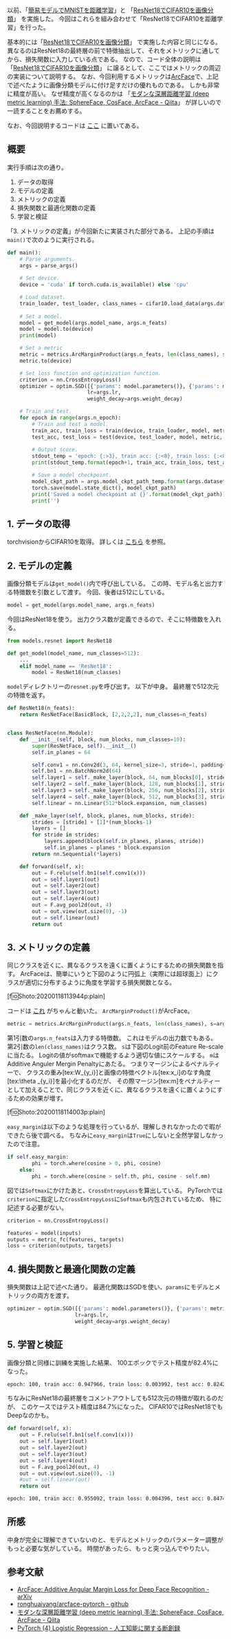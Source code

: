 以前、「[簡易モデルでMNISTを距離学習](http://testpy.hatenablog.com/entry/2020/01/12/171347)」と
「[ResNet18でCIFAR10を画像分類](http://testpy.hatenablog.com/entry/2020/01/04/225231)」
を実施した。
今回はこれらを組み合わせて「ResNet18でCIFAR10を距離学習」を行った。

基本的には「[ResNet18でCIFAR10を画像分類](http://testpy.hatenablog.com/entry/2020/01/04/225231)」
で実施した内容と同じになる。
異なるのはResNet18の最終層の前で特徴抽出して、それをメトリックに通してから、損失関数に入力している点である。
なので、コード全体の説明は「[ResNet18でCIFAR10を画像分類](http://testpy.hatenablog.com/entry/2020/01/04/225231)」
に譲るとして、ここではメトリックの周辺の実装について説明する。
なお、今回利用するメトリックは[ArcFace](https://arxiv.org/abs/1801.07698)で、上記で述べたように画像分類モデルに付け足すだけの優れものである。
しかも非常に精度が高い。
なぜ精度が高くなるのかは
「[モダンな深層距離学習 (deep metric learning) 手法: SphereFace, CosFace, ArcFace - Qiita](https://qiita.com/yu4u/items/078054dfb5592cbb80cc)」
が詳しいので一読することをお薦めする。

なお、今回説明するコードは
[ここ](https://github.com/iShoto/testpy/tree/master/codes/20200113_pytorch_cifar10_arcface)
に置いてある。


## 概要

実行手順は次の通り。

1. データの取得
2. モデルの定義
3. メトリックの定義
4. 損失関数と最適化関数の定義
5. 学習と検証

「3. メトリックの定義」が今回新たに実装された部分である。
上記の手順は`main()`で次のように実行される。

```python
def main():
	# Parse arguments.
	args = parse_args()
	
	# Set device.
	device = 'cuda' if torch.cuda.is_available() else 'cpu'

	# Load dataset.
	train_loader, test_loader, class_names = cifar10.load_data(args.data_dir)
	
	# Set a model.
	model = get_model(args.model_name, args.n_feats)
	model = model.to(device)
	print(model)

	# Set a metric
	metric = metrics.ArcMarginProduct(args.n_feats, len(class_names), s=args.norm, m=args.margin, easy_margin=args.easy_margin)
	metric.to(device)

	# Set loss function and optimization function.
	criterion = nn.CrossEntropyLoss()
	optimizer = optim.SGD([{'params': model.parameters()}, {'params': metric.parameters()}],
						  lr=args.lr, 
						  weight_decay=args.weight_decay)

	# Train and test.
	for epoch in range(args.n_epoch):
		# Train and test a model.
		train_acc, train_loss = train(device, train_loader, model, metric, criterion, optimizer)
		test_acc, test_loss = test(device, test_loader, model, metric, criterion)
		
		# Output score.
		stdout_temp = 'epoch: {:>3}, train acc: {:<8}, train loss: {:<8}, test acc: {:<8}, test loss: {:<8}'
		print(stdout_temp.format(epoch+1, train_acc, train_loss, test_acc, test_loss))

		# Save a model checkpoint.
		model_ckpt_path = args.model_ckpt_path_temp.format(args.dataset_name, args.model_name, epoch+1)
		torch.save(model.state_dict(), model_ckpt_path)
		print('Saved a model checkpoint at {}'.format(model_ckpt_path))
		print('')
```


## 1. データの取得

torchvisionからCIFAR10を取得。
詳しくは
[こちら](https://github.com/iShoto/testpy/blob/master/codes/20200113_pytorch_cifar10_arcface/src/datasets/cifar10.py)
を参照。


## 2. モデルの定義

画像分類モデルは`get_model()`内で呼び出している。
この時、モデル名と出力する特徴数を引数として渡す。
今回、後者は512にしている。


```python
model = get_model(args.model_name, args.n_feats)
```

今回はResNet18を使う。
出力クラス数が定義できるので、そこに特徴数を入れる。

```python
from models.resnet import ResNet18

def get_model(model_name, num_classes=512):
	...
	elif model_name == 'ResNet18':
		model = ResNet18(num_classes)
```

`model`ディレクトリーの`resnet.py`を呼び出す。
以下が中身。
最終層で512次元の特徴を返す。

```python
def ResNet18(n_feats):
	return ResNetFace(BasicBlock, [2,2,2,2], num_classes=n_feats)


class ResNetFace(nn.Module):
	def __init__(self, block, num_blocks, num_classes=10):
		super(ResNetFace, self).__init__()
		self.in_planes = 64

		self.conv1 = nn.Conv2d(3, 64, kernel_size=3, stride=1, padding=1, bias=False)
		self.bn1 = nn.BatchNorm2d(64)
		self.layer1 = self._make_layer(block, 64, num_blocks[0], stride=1)
		self.layer2 = self._make_layer(block, 128, num_blocks[1], stride=2)
		self.layer3 = self._make_layer(block, 256, num_blocks[2], stride=2)
		self.layer4 = self._make_layer(block, 512, num_blocks[3], stride=2)
		self.linear = nn.Linear(512*block.expansion, num_classes)

	def _make_layer(self, block, planes, num_blocks, stride):
		strides = [stride] + [1]*(num_blocks-1)
		layers = []
		for stride in strides:
			layers.append(block(self.in_planes, planes, stride))
			self.in_planes = planes * block.expansion
		return nn.Sequential(*layers)

	def forward(self, x):
		out = F.relu(self.bn1(self.conv1(x)))
		out = self.layer1(out)
		out = self.layer2(out)
		out = self.layer3(out)
		out = self.layer4(out)
		out = F.avg_pool2d(out, 4)
		out = out.view(out.size(0), -1)
		out = self.linear(out)
		return out
```


## 3. メトリックの定義

同じクラスを近くに、異なるクラスを遠くに置くようにするための損失関数を指す。
ArcFaceは、簡単にいうと下図のように円弧上（実際には超球面上）にクラスが適切に分布するように角度を学習する損失関数となる。

[f:id:Shoto:20200118113944p:plain]

コードは
[これ](https://github.com/ronghuaiyang/arcface-pytorch/blob/master/models/metrics.py)
がちゃんと動いた。
`ArcMarginProduct()`がArcFace。

```python
metric = metrics.ArcMarginProduct(args.n_feats, len(class_names), s=args.norm, m=args.margin, easy_margin=args.easy_margin)
```

第1引数の`args.n_feats`は入力する特徴数。
これはモデルの出力数でもある。
第2引数の`len(class_names)`はクラス数。
`s`は下図のLogit前のFeature Re-scaleに当たる。
Logitの値がsoftmaxで機能するよう適切な値にスケールする。
`m`はAdditive Anguler Mergin Penaltyにあたる。
つまりマージンによるペナルティーで、
クラスの重み[tex:W\_{y_i}]と画像の特徴ベクトル[tex:x_i]のなす角度[tex:\theta _{y_i}]を最小化するのだが、
その際マージン[tex:m]をペナルティーとして加えることで、同じクラスを近くに、異なるクラスを遠くに置くようにするための効果が増す。

[f:id:Shoto:20200118114003p:plain]


`easy_margin`は以下のような処理を行っているが、理解しきれなかったので暇ができたら後で調べる。
ちなみに`easy_margin`は`True`にしないと全然学習しなかったので注意。

```python
if self.easy_margin:
		phi = torch.where(cosine > 0, phi, cosine)
	else:
		phi = torch.where(cosine > self.th, phi, cosine - self.mm)
```

図では`Softmax`にかけたあと、`CrossEntropyLoss`を算出している。
PyTorchでは`criterion`に指定した`CrossEntropyLoss`に`Softmax`も内包されているため、
特に記述する必要がない。

```python
criterion = nn.CrossEntropyLoss()

features = model(inputs)
outputs = metric_fc(features, targets)
loss = criterion(outputs, targets)
```


## 4. 損失関数と最適化関数の定義

損失関数は上記で述べた通り。
最適化関数はSGDを使い、`params`にモデルとメトリックの両方を渡す。

```python
optimizer = optim.SGD([{'params': model.parameters()}, {'params': metric.parameters()}],
					  lr=args.lr, 
					  weight_decay=args.weight_decay)
```

## 5. 学習と検証

画像分類と同様に訓練を実施した結果、
100エポックでテスト精度が82.4%になった。

```bash
epoch: 100, train acc: 0.947966, train loss: 0.003992, test acc: 0.824237, test loss: 0.027159
```

ちなみにResNet18の最終層をコメントアウトしても512次元の特徴が取れるのだが、
このケースではテスト精度は84.7%になった。
CIFAR10ではResNet18でもDeepなのかも。

```python
def forward(self, x):
	out = F.relu(self.bn1(self.conv1(x)))
	out = self.layer1(out)
	out = self.layer2(out)
	out = self.layer3(out)
	out = self.layer4(out)
	out = F.avg_pool2d(out, 4)
	out = out.view(out.size(0), -1)
	#out = self.linear(out)
	return out
```

```bash
epoch: 100, train acc: 0.955092, train loss: 0.004396, test acc: 0.847445, test loss: 0.028565
```


## 所感
中身が完全に理解できていないのと、モデルとメトリックのパラメーター調整がもっと必要な気がしている。
時間があったら、もっと突っ込んでやりたい。


## 参考文献
- [ArcFace: Additive Angular Margin Loss for Deep Face Recognition - arXiv](https://arxiv.org/abs/1801.07698)
- [ronghuaiyang/arcface-pytorch - github](https://github.com/ronghuaiyang/arcface-pytorch)
- [モダンな深層距離学習 (deep metric learning) 手法: SphereFace, CosFace, ArcFace - Qiita](https://qiita.com/yu4u/items/078054dfb5592cbb80cc)
- [PyTorch (4) Logistic Regression - 人工知能に関する断創録](http://aidiary.hatenablog.com/entry/20180203/1517629555)
